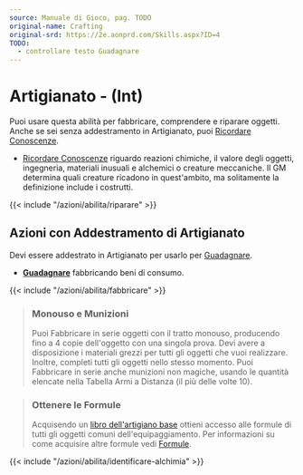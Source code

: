 ```yaml
---
source: Manuale di Gioco, pag. TODO
original-name: Crafting
original-srd: https://2e.aonprd.com/Skills.aspx?ID=4
TODO:
  - controllare testo Guadagnare
---
```


# Artigianato - (Int)

Puoi usare questa abilità per fabbricare, comprendere e riparare oggetti. Anche
se sei senza addestramento in Artigianato, puoi
[Ricordare Conoscenze](/azioni/abilita/ricordare-conoscenze).

- [Ricordare Conoscenze](/azioni/abilita/ricordare-conoscenze) riguardo reazioni
  chimiche, il valore degli oggetti, ingegneria, materiali inusuali e alchemici
  o creature meccaniche. Il GM determina quali creature ricadono in
  quest'ambito, ma solitamente la definizione include i costrutti.

{{< include "/azioni/abilita/riparare" >}}

## Azioni con Addestramento di Artigianato

Devi essere addestrato in Artigianato per usarlo per
[Guadagnare](/azioni/abilita/guadagnare).

- **[Guadagnare](/azioni/abilita/guadagnare)** fabbricando beni di consumo.

{{< include "/azioni/abilita/fabbricare" >}}

> ### Monouso e Munizioni
>
> Puoi Fabbricare in serie oggetti con il tratto monouso, producendo fino a 4
> copie dell'oggetto con una singola prova. Devi avere a disposizione i
> materiali grezzi per tutti gli oggetti che vuoi realizzare. Inoltre, completi
> tutti gli oggetti nello stesso momento. Puoi Fabbricare in serie anche
> munizioni non magiche, usando le quantità elencate nella Tabella Armi a
> Distanza (il più delle volte 10).

> ### Ottenere le Formule
>
> Acquisendo un
> [libro dell'artigiano base](/equipaggiamento/equipaggiamenti-da-avventura/libro-dell-artigianato-base)
> ottieni accesso alle formule di tutti gli oggetti comuni dell'equipaggiamento.
> Per informazioni su come acquisire altre formule vedi
> [Formule](/regole/6-equipaggiamento/TODO).

{{< include "/azioni/abilita/identificare-alchimia" >}}
